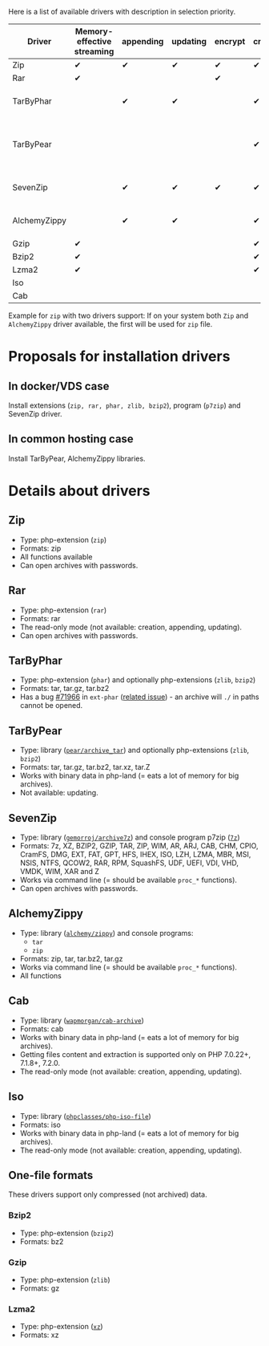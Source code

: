 Here is a list of available drivers with description in selection priority.

| Driver       | Memory-effective streaming            | appending | updating | encrypt | creation | type | formats   |
|--------------|-------------------------------------- |-----------|----------|---------|----------|-----------|------|
| Zip          | ✔                                     | ✔         | ✔        | ✔    | ✔          | extension | zip |
| Rar          | ✔                                     |           |          | ✔    |           | extension   | rar |
| TarByPhar    |                                       | ✔         | ✔        |     | ✔           | extensions | tar, tar-gz, tar-bz2 |
| TarByPear    |                                       |           |          |     | ✔          | library + extensions | tar, tar-gz, tar-bz2, tar-Z, tar-xz |
| SevenZip     |                                       | ✔         | ✔        | ✔    | ✔          | library + program | zip, rar, tar, iso, uefi, ... |
| AlchemyZippy |                                       | ✔         | ✔        |     | ✔          | library + programs | zip, tar, tar-gz, tar-bz2 |
| Gzip         | ✔                                     |           |          |     | ✔            | extension | gz |
| Bzip2        | ✔                                     |           |          |     | ✔            | extension | bz2 |
| Lzma2        | ✔                                     |           |          |     | ✔            | extension | xz |
| Iso          |                                       |           |          |     |            | library | iso |
| Cab          |                                       |           |          |     |            | library | cab |

Example for `zip` with two drivers support: If on your system both `Zip` and `AlchemyZippy` driver available, the first will be used for `zip` file.

# Proposals for installation drivers
## In docker/VDS case
Install extensions (`zip, rar, phar, zlib, bzip2`), program (`p7zip`) and SevenZip driver.

## In common hosting case
Install TarByPear, AlchemyZippy libraries.

# Details about drivers
## Zip
- Type: php-extension (`zip`)
- Formats: zip
- All functions available
- Can open archives with passwords.

## Rar
- Type: php-extension (`rar`)
- Formats: rar
- The read-only mode (not available: creation, appending, updating).
- Can open archives with passwords.

## TarByPhar
- Type: php-extension (`phar`) and optionally php-extensions (`zlib`, `bzip2`)
- Formats: tar, tar.gz, tar.bz2
- Has a bug [#71966](https://bugs.php.net/bug.php?id=71966&thanks=10) in `ext-phar` ([related issue](https://github.com/wapmorgan/UnifiedArchive/issues/12)) - an archive will `./` in paths cannot be opened.

## TarByPear
- Type: library ([`pear/archive_tar`](https://packagist.org/packages/pear/archive_tar)) and optionally php-extensions (`zlib`, `bzip2`)
- Formats: tar, tar.gz, tar.bz2, tar.xz, tar.Z
- Works with binary data in php-land (= eats a lot of memory for big archives).
- Not available: updating.

## SevenZip
- Type: library ([`gemorroj/archive7z`](https://packagist.org/packages/gemorroj/archive7z)) and console program p7zip ([`7z`](http://p7zip.sourceforge.net/))
- Formats: 7z, XZ, BZIP2, GZIP, TAR, ZIP, WIM, AR, ARJ, CAB, CHM, CPIO, CramFS, DMG, EXT, FAT, GPT, HFS, IHEX, ISO, LZH, LZMA, MBR, MSI, NSIS, NTFS, QCOW2, RAR, RPM, SquashFS, UDF, UEFI, VDI, VHD, VMDK, WIM, XAR and Z
- Works via command line (= should be available `proc_*` functions).
- Can open archives with passwords.

## AlchemyZippy
- Type: library ([`alchemy/zippy`](https://packagist.org/packages/alchemy/zippy)) and console programs:
    - `tar`
    - `zip`
- Formats: zip, tar, tar.bz2, tar.gz
- Works via command line (= should be available `proc_*` functions).
- All functions

## Cab
- Type: library ([`wapmorgan/cab-archive`](https://packagist.org/packages/wapmorgan/cab-archive))
- Formats: cab
- Works with binary data in php-land (= eats a lot of memory for big archives).
- Getting files content and extraction is supported only on PHP 7.0.22+, 7.1.8+, 7.2.0.
- The read-only mode (not available: creation, appending, updating).

## Iso
- Type: library ([`phpclasses/php-iso-file`](https://packagist.org/packages/phpclasses/php-iso-file))
- Formats: iso
- Works with binary data in php-land (= eats a lot of memory for big archives).
- The read-only mode (not available: creation, appending, updating).

## One-file formats
These drivers support only compressed (not archived) data.

### Bzip2
- Type: php-extension (`bzip2`)
- Formats: bz2

### Gzip
- Type: php-extension (`zlib`)
- Formats: gz

### Lzma2
- Type: php-extension ([`xz`](https://github.com/payden/php-xz))
- Formats: xz
